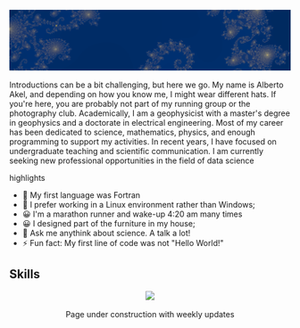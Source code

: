 ![Banner](https://github.com/albertoakel/albertoakel/blob/main/perfil1_albertoakel.PNG)

Introductions can be a bit challenging, but here we go. My name is Alberto Akel, and depending on how you know me, I might wear different hats. If you're here, you are probably not part of my running group or the photography club. Academically, I am a geophysicist with a master's degree in geophysics and a doctorate in electrical engineering. Most of my career has been dedicated to science, mathematics, physics, and enough programming to support my activities. In recent years, I have focused on undergraduate teaching and scientific communication. I am currently seeking new professional opportunities in the field of data science

highlights 
- 🌱 My first language was Fortran
- 🔭 I prefer working in a Linux environment rather than Windows;
- 😀 I'm a marathon runner and wake-up 4:20 am many times
- 😀 I designed part of the furniture in my house;
- 💬 Ask me anythink about science. A talk a lot!
- ⚡ Fun fact: My first line of code was not "Hello World!"

<p align="center">  
<h2>Skills</h2>
</p>  
<p align="center"> 
  <a href="https://skillicons.dev">
    <img src="https://skillicons.dev/icons?i=github,anaconda,py,matlab,fortran,ubuntu,latex&theme=light" />
  </a>
</p>

<p align="center">  
Page under construction with weekly updates
</p> 
